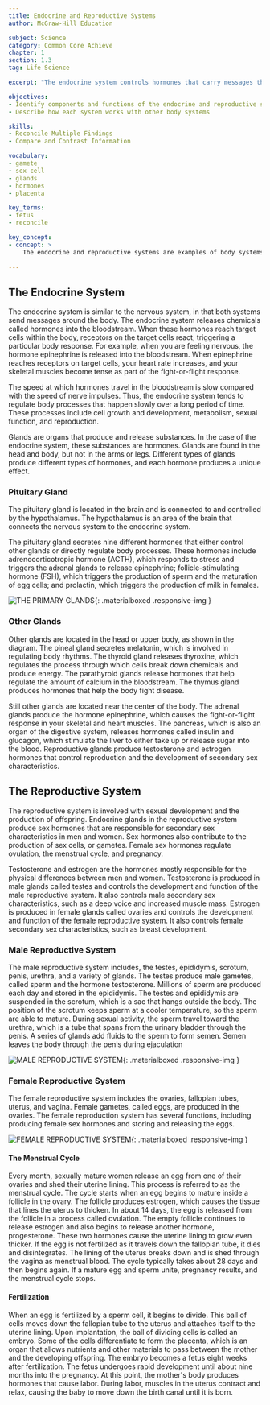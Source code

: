 ```yaml
---
title: Endocrine and Reproductive Systems
author: McGraw-Hill Education

subject: Science
category: Common Core Achieve
chapter: 1
section: 1.3
tag: Life Science

excerpt: "The endocrine system controls hormones that carry messages throughout the body. Learn how hormones regulate growth and development."

objectives:
- Identify components and functions of the endocrine and reproductive systems
- Describe how each system works with other body systems

skills:
- Reconcile Multiple Findings
- Compare and Contrast Information

vocabulary:
- gamete
- sex cell
- glands
- hormones
- placenta

key_terms:
- fetus
- reconcile

key_concept:
- concept: >
    The endocrine and reproductive systems are examples of body systems. Hormones in the endocrine system influence functions throughout the body, including the functions of the reproductive systems.
    
---
```


## The Endocrine System

The endocrine system is similar to the nervous system, in that both systems send messages around the body. The endocrine system releases chemicals called hormones into the bloodstream. When these hormones reach target cells within the body, receptors on the target cells react, triggering a particular body response. For example, when you are feeling nervous, the hormone epinephrine is released into the bloodstream. When epinephrine reaches receptors on target cells, your heart rate increases, and your skeletal muscles become tense as part of the fight-or-flight response.

The speed at which hormones travel in the bloodstream is slow compared with the speed of nerve impulses. Thus, the endocrine system tends to regulate body processes that happen slowly over a long period of time. These processes include cell growth and development, metabolism, sexual function, and reproduction.

Glands are organs that produce and release substances. In the case of the endocrine system, these substances are hormones. Glands are found in the head and body, but not in the arms or legs. Different types of glands produce different types of hormones, and each hormone produces a unique effect.

### Pituitary Gland

The pituitary gland is located in the brain and is connected to and controlled by the hypothalamus. The hypothalamus is an area of the brain that connects the nervous system to the endocrine system.

The pituitary gland secretes nine different hormones that either control other glands or directly regulate body processes. These hormones include adrenocorticotropic hormone (ACTH), which responds to stress and triggers the adrenal glands to release epinephrine; follicle-stimulating hormone (FSH), which triggers the production of sperm and the maturation of egg cells; and prolactin, which triggers the production of milk in females.

![THE PRIMARY GLANDS](https://upload.wikimedia.org/wikipedia/commons/1/15/1801_The_Endocrine_System.jpg){: .materialboxed .responsive-img }

### Other Glands

Other glands are located in the head or upper body, as shown in the diagram. The pineal gland secretes melatonin, which is involved in regulating body rhythms. The thyroid gland releases thyroxine, which regulates the process through which cells break down chemicals and produce energy. The parathyroid glands release hormones that help regulate the amount of calcium in the bloodstream. The thymus gland produces hormones that help the body fight disease.

Still other glands are located near the center of the body. The adrenal glands produce the hormone epinephrine, which causes the fight-or-flight response in your skeletal and heart muscles. The pancreas, which is also an organ of the digestive system, releases hormones called insulin and glucagon, which stimulate the liver to either take up or release sugar into the blood. Reproductive glands produce testosterone and estrogen hormones that control reproduction and the development of secondary sex characteristics.

## The Reproductive System

The reproductive system is involved with sexual development and the production of offspring. Endocrine glands in the reproductive system produce sex hormones that are responsible for secondary sex characteristics in men and women. Sex hormones also contribute to the production of sex cells, or gametes. Female sex hormones regulate ovulation, the menstrual cycle, and pregnancy.

Testosterone and estrogen are the hormones mostly responsible for the physical differences between men and women. Testosterone is produced in male glands called testes and controls the development and function of the male reproductive system. It also controls male secondary sex characteristics, such as a deep voice and increased muscle mass. Estrogen is produced in female glands called ovaries and controls the development and function of the female reproductive system. It also controls female secondary sex characteristics, such as breast development.

### Male Reproductive System

The male reproductive system includes, the testes, epididymis, scrotum, penis, urethra, and a variety of glands. The testes produce male gametes, called sperm and the hormone testosterone. Millions of sperm are produced each day and stored in the epididymis. The testes and epididymis are suspended in the scrotum, which is a sac that hangs outside the body. The position of the scrotum keeps sperm at a cooler temperature, so the sperm are able to mature. During sexual activity, the sperm travel toward the urethra, which is a tube that spans from the urinary bladder through the penis. A series of glands add fluids to the sperm to form semen. Semen leaves the body through the penis during ejaculation

![MALE REPRODUCTIVE SYSTEM](https://upload.wikimedia.org/wikipedia/commons/thumb/d/d1/Male_anatomy_en.svg/2000px-Male_anatomy_en.svg.png){: .materialboxed .responsive-img }


### Female Reproductive System

The female reproductive system includes the ovaries, fallopian tubes, uterus, and vagina. Female gametes, called eggs, are produced in the ovaries. The female reproduction system has several functions, including producing female sex hormones and storing and releasing the eggs.

![FEMALE REPRODUCTIVE SYSTEM](https://upload.wikimedia.org/wikipedia/commons/8/8e/Blausen_0400_FemaleReproSystem_02.png){: .materialboxed .responsive-img }

#### The Menstrual Cycle

Every month, sexually mature women release an egg from one of their ovaries and shed their uterine lining. This process is referred to as the menstrual cycle. The cycle starts when an egg begins to mature inside a follicle in the ovary. The follicle produces estrogen, which causes the tissue that lines the uterus to thicken. In about 14 days, the egg is released from the follicle in a process called ovulation. The empty follicle continues to release estrogen and also begins to release another hormone, progesterone. These two hormones cause the uterine lining to grow even thicker. If the egg is not fertilized as it travels down the fallopian tube, it dies and disintegrates. The lining of the uterus breaks down and is shed through the vagina as menstrual blood. The cycle typically takes about 28 days and then begins again. If a mature egg and sperm unite, pregnancy results, and the menstrual cycle stops.

#### Fertilization

When an egg is fertilized by a sperm cell, it begins to divide. This ball of cells moves down the fallopian tube to the uterus and attaches itself to the uterine lining. Upon implantation, the ball of dividing cells is called an embryo. Some of the cells differentiate to form the placenta, which is an organ that allows nutrients and other materials to pass between the mother and the developing offspring. The embryo becomes a fetus eight weeks after fertilization. The fetus undergoes rapid development until about nine months into the pregnancy. At this point, the mother's body produces hormones that cause labor. During labor, muscles in the uterus contract and relax, causing the baby to move down the birth canal until it is born.
